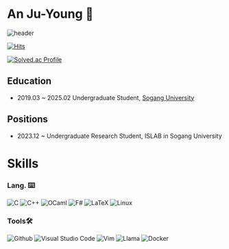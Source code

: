 # An Ju-Young 🥃
![header](https://capsule-render.vercel.app/api?type=waving&color=gradient&height=300&section=header&text=Benecke&fontSize=90&theme=tokyonight)


[![Hits](https://hits.seeyoufarm.com/api/count/incr/badge.svg?url=https%3A%2F%2Fgithub.com%2Fbenecke2019&count_bg=%23D35E00&title_bg=%2300B02B&icon=&icon_color=%23E7E7E7&title=Hits&edge_flat=false)](https://hits.seeyoufarm.com)

[![Solved.ac Profile](http://mazassumnida.wtf/api/v2/generate_badge?boj=fred1230)](https://solved.ac/fred1230/)

## Education
* 2019.03 ~ 2025.02 Undergraduate Student, [Sogang University](https://www.sogang.ac.kr/ko/home)

## Positions
* 2023.12 ~ Undergraduate Research Student, ISLAB in Sogang University

# Skills
### Lang. ⌨️
![C](https://img.shields.io/badge/C-A8B9CC.svg?&style=for-the-badge&logo=C&logoColor=white)
![C++](https://img.shields.io/badge/C++-00599C.svg?&style=for-the-badge&logo=C++&logoColor=white)
![OCaml](https://img.shields.io/badge/OCaml-EC6813.svg?&style=for-the-badge&logo=OCaml&logoColor=white)
![F#](https://img.shields.io/badge/F%23-378BBA.svg?&style=for-the-badge&logo=F%23&logoColor=white)
![LaTeX](https://img.shields.io/badge/LaTeX-008080.svg?&style=for-the-badge&logo=LaTeX&logoColor=white)
![Linux](https://img.shields.io/badge/Linux-FCC624.svg?&style=for-the-badge&logo=Linux&logoColor=white)

### Tools🛠️
![Github](https://img.shields.io/badge/GitHub-181717.svg?&style=for-the-badge&logo=GitHub&logoColor=white)
![Visual Studio Code](https://img.shields.io/badge/Visual%20Studio%20Code-007ACC.svg?&style=for-the-badge&logo=Visual%20Studio%20Code&logoColor=white)
![Vim](https://img.shields.io/badge/Vim-019733.svg?&style=for-the-badge&logo=Vim&logoColor=white)
![Llama](https://img.shields.io/badge/Ollama-000000.svg?&style=for-the-badge&logo=Ollama&logoColor=white)
![Docker](https://img.shields.io/badge/Docker-2496ED.svg?&style=for-the-badge&logo=Docker&logoColor=white)
